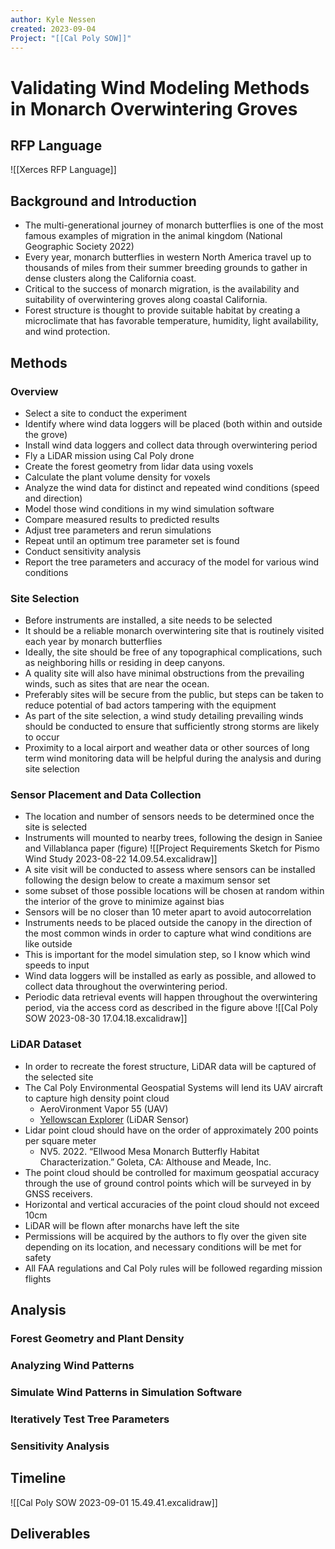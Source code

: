 ```yaml
---
author: Kyle Nessen
created: 2023-09-04
Project: "[[Cal Poly SOW]]"
---
```


# Validating Wind Modeling Methods in Monarch Overwintering Groves
## RFP Language
![[Xerces RFP Language]]
## Background and Introduction
- The multi-generational journey of monarch butterflies is one of the most famous examples of migration in the animal kingdom (National Geographic Society 2022)
- Every year, monarch butterflies in western North America travel up to thousands of miles from their summer breeding grounds to gather in dense clusters along the California coast.
- Critical to the success of monarch migration, is the availability and suitability of overwintering groves along coastal California. 
- Forest structure is thought to provide suitable habitat by creating a microclimate that has favorable temperature, humidity, light availability, and wind protection. 
## Methods
### Overview
- Select a site to conduct the experiment
- Identify where wind data loggers will be placed (both within and outside the grove)
- Install wind data loggers and collect data through overwintering period
- Fly a LiDAR mission using Cal Poly drone
- Create the forest geometry from lidar data using voxels
- Calculate the plant volume density for voxels
- Analyze the wind data for distinct and repeated wind conditions (speed and direction)
- Model those wind conditions in my wind simulation software
- Compare measured results to predicted results
- Adjust tree parameters and rerun simulations
- Repeat until an optimum tree parameter set is found
- Conduct sensitivity analysis
- Report the tree parameters and accuracy of the model for various wind conditions
### Site Selection
- Before instruments are installed, a site needs to be selected
- It should be a reliable monarch overwintering site that is routinely visited each year by monarch butterflies
- Ideally, the site should be free of any topographical complications, such as neighboring hills or residing in deep canyons.
- A quality site will also have minimal obstructions from the prevailing winds, such as sites that are near the ocean. 
- Preferably sites will be secure from the public, but steps can be taken to reduce potential of bad actors tampering with the equipment
- As part of the site selection, a wind study detailing prevailing winds should be conducted to ensure that sufficiently strong storms are likely to occur
- Proximity to a local airport and weather data or other sources of long term wind monitoring data will be helpful during the analysis and during site selection
### Sensor Placement and Data Collection
- The location and number of sensors needs to be determined once the site is selected
- Instruments will mounted to nearby trees, following the design in Saniee and Villablanca paper (figure)
![[Project Requirements Sketch for Pismo Wind Study 2023-08-22 14.09.54.excalidraw]]
-  A site visit will be conducted to assess where sensors can be installed following the design below to create a maximum sensor set
- some subset of those possible locations will be chosen at random within the interior of the grove to minimize against bias
- Sensors will be no closer than 10 meter apart to avoid autocorrelation
- Instruments needs to be placed outside the canopy in the direction of the most common winds in order to capture what wind conditions are like outside
- This is important for the model simulation step, so I know which wind speeds to input 
- Wind data loggers will be installed as early as possible, and allowed to collect data throughout the overwintering period. 
- Periodic data retrieval events will happen throughout the overwintering period, via the access cord as described in the figure above
![[Cal Poly SOW 2023-08-30 17.04.18.excalidraw]]
### LiDAR Dataset
- In order to recreate the forest structure, LiDAR data will be captured of the selected site
- The Cal Poly Environmental Geospatial Systems will lend its UAV aircraft to capture high density point cloud
	- AeroVironment Vapor 55 (UAV)
	- [Yellowscan Explorer](https://www.yellowscan.com/products/explorer/) (LiDAR Sensor)
- Lidar point cloud should have on the order of approximately 200 points per square meter
	- NV5. 2022. “Ellwood Mesa Monarch Butterfly Habitat Characterization.” Goleta, CA: Althouse and Meade, Inc.
- The point cloud should be controlled for maximum geospatial accuracy through the use of ground control points which will be surveyed in by GNSS receivers.
- Horizontal and vertical accuracies of the point cloud should not exceed 10cm
- LiDAR will be flown after monarchs have left the site
- Permissions will be acquired by the authors to fly over the given site depending on its location, and necessary conditions will be met for safety
- All FAA regulations and Cal Poly rules will be followed regarding mission flights
## Analysis
### Forest Geometry and Plant Density

### Analyzing Wind Patterns
### Simulate Wind Patterns in Simulation Software
### Iteratively Test Tree Parameters
### Sensitivity Analysis

## Timeline
![[Cal Poly SOW 2023-09-01 15.49.41.excalidraw]]
## Deliverables

